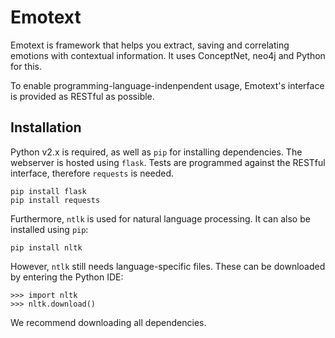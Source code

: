 # Emotext

Emotext is framework that helps you extract, saving and correlating emotions with contextual information.
It uses ConceptNet, neo4j and Python for this.

To enable programming-language-indenpendent usage, Emotext's interface is provided as RESTful as possible.

## Installation
Python v2.x is required, as well as `pip` for installing dependencies.
The webserver is hosted using `flask`. Tests are programmed against the RESTful interface, therefore `requests` is needed.


    pip install flask
    pip install requests

Furthermore, `ntlk` is used for natural language processing. It can also be installed using `pip`:

    pip install nltk

However, `ntlk` still needs language-specific files. These can be downloaded by entering the Python IDE:

    >>> import nltk
    >>> nltk.download()

We recommend downloading all dependencies.



